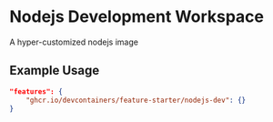 
# Nodejs Development Workspace

A hyper-customized nodejs image

## Example Usage

```json
"features": {
    "ghcr.io/devcontainers/feature-starter/nodejs-dev": {}
}
```